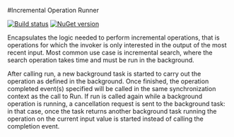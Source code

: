#Incremental Operation Runner

[![Build status](https://ci.appveyor.com/api/projects/status/ioj46pcr3n40xpt4/branch/master?svg=true)](https://ci.appveyor.com/project/Aftnet/incrementaloperationrunner/branch/master)
[![NuGet version](https://img.shields.io/nuget/v/IncrementalOperationRunner.svg)](https://www.nuget.org/packages/IncrementalOperationRunner/)

Encapsulates the logic needed to perform incremental operations, that is operations for which the invoker is only interested in the output of the most recent input.
Most common use case is incremental search, where the search operation takes time and must be run in the background.

After calling run, a new background task is started to carry out the operation as defined in the background.
Once finished, the operation completed event(s) specified will be called in the same synchronization context as the call to Run.
If run is called again while a background operation is running, a cancellation request is sent to the background task:
in that case, once the task returns another background task running the operation on the current input value is started instead of calling the completion event.
